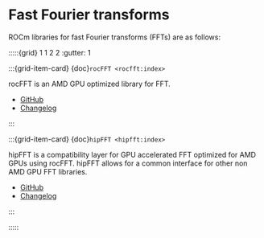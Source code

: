 # Fast Fourier transforms

ROCm libraries for fast Fourier transforms (FFTs) are as follows:

:::::{grid} 1 1 2 2
:gutter: 1

:::{grid-item-card} {doc}`rocFFT <rocfft:index>`

rocFFT is an AMD GPU optimized library for FFT.

* [GitHub](https://github.com/ROCmSoftwarePlatform/rocFFT)
* [Changelog](https://github.com/ROCmSoftwarePlatform/rocFFT/blob/develop/CHANGELOG.md)

:::

:::{grid-item-card} {doc}`hipFFT <hipfft:index>`

hipFFT is a compatibility layer for GPU accelerated FFT optimized for AMD GPUs
using rocFFT. hipFFT allows for a common interface for other non AMD GPU
FFT libraries.

* [GitHub](https://github.com/ROCmSoftwarePlatform/hipFFT)
* [Changelog](https://github.com/ROCmSoftwarePlatform/hipFFT/blob/develop/CHANGELOG.md)

:::

:::::
